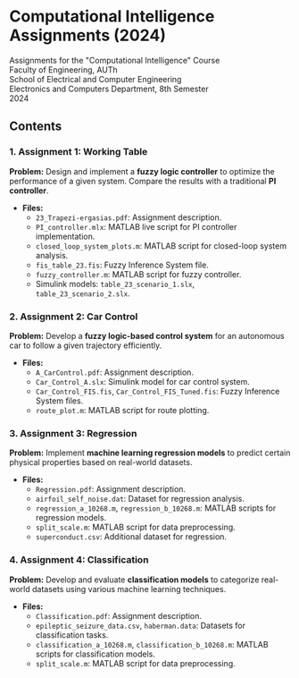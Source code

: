 # Computational Intelligence Assignments (2024)

Assignments for the "Computational Intelligence" Course\
Faculty of Engineering, AUTh\
School of Electrical and Computer Engineering\
Electronics and Computers Department, 8th Semester\
2024

## Contents

### 1. Assignment 1: Working Table
**Problem:** Design and implement a **fuzzy logic controller** to optimize the performance of a given system. Compare the results with a traditional **PI controller**.
- **Files:**
  - `23_Trapezi-ergasias.pdf`: Assignment description.
  - `PI_controller.mlx`: MATLAB live script for PI controller implementation.
  - `closed_loop_system_plots.m`: MATLAB script for closed-loop system analysis.
  - `fis_table_23.fis`: Fuzzy Inference System file.
  - `fuzzy_controller.m`: MATLAB script for fuzzy controller.
  - Simulink models: `table_23_scenario_1.slx`, `table_23_scenario_2.slx`.

### 2. Assignment 2: Car Control
**Problem:** Develop a **fuzzy logic-based control system** for an autonomous car to follow a given trajectory efficiently.
- **Files:**
  - `A_CarControl.pdf`: Assignment description.
  - `Car_Control_A.slx`: Simulink model for car control system.
  - `Car_Control_FIS.fis`, `Car_Control_FIS_Tuned.fis`: Fuzzy Inference System files.
  - `route_plot.m`: MATLAB script for route plotting.

### 3. Assignment 3: Regression
**Problem:** Implement **machine learning regression models** to predict certain physical properties based on real-world datasets.
- **Files:**
  - `Regression.pdf`: Assignment description.
  - `airfoil_self_noise.dat`: Dataset for regression analysis.
  - `regression_a_10268.m`, `regression_b_10268.m`: MATLAB scripts for regression models.
  - `split_scale.m`: MATLAB script for data preprocessing.
  - `superconduct.csv`: Additional dataset for regression.

### 4. Assignment 4: Classification
**Problem:** Develop and evaluate **classification models** to categorize real-world datasets using various machine learning techniques.
- **Files:**
  - `Classification.pdf`: Assignment description.
  - `epileptic_seizure_data.csv`, `haberman.data`: Datasets for classification tasks.
  - `classification_a_10268.m`, `classification_b_10268.m`: MATLAB scripts for classification models.
  - `split_scale.m`: MATLAB script for data preprocessing.
